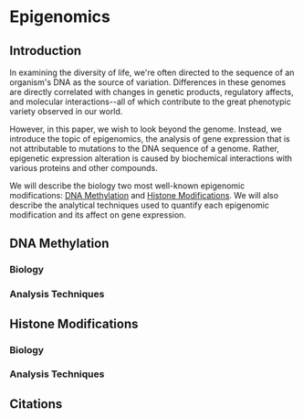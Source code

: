 # Epigenomics
## Introduction
In examining the diversity of life, we're often directed to the sequence of an organism's DNA as the source of variation. Differences in these genomes are directly correlated with changes in genetic products, regulatory affects, and molecular interactions--all of which contribute to the great phenotypic variety observed in our world.

However, in this paper, we wish to look beyond the genome. Instead, we introduce the topic of epigenomics, the analysis of gene expression that is not attributable to mutations to the DNA sequence of a genome. Rather, epigenetic expression alteration is caused by biochemical interactions with various proteins and other compounds.

We will describe the biology two most well-known epigenomic modifications: [DNA Methylation](#DNA-Methylation) and [Histone Modifications](#Histone-Modifications). We will also describe the analytical techniques used to quantify each epigenomic modification and its affect on gene expression.

## DNA Methylation
### Biology

### Analysis Techniques

## Histone Modifications
### Biology

### Analysis Techniques

## Citations
